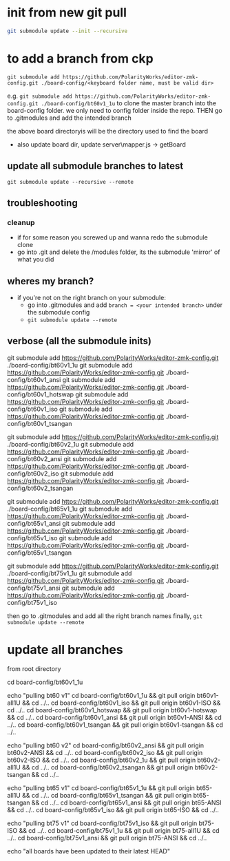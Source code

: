 # init from new git pull

```bash
git submodule update --init --recursive
```

# to add a branch from ckp

`git submodule add https://github.com/PolarityWorks/editor-zmk-config.git ./board-config/<keyboard folder name, must be valid dir>`

e.g. `git submodule add https://github.com/PolarityWorks/editor-zmk-config.git ./board-config/bt60v1_1u` to clone the master branch into the board-config folder. we only need to config folder inside the repo. THEN go to .gitmodules and add the intended branch

the above board directoryis will be the directory used to find the board

- also update board dir, update server\mapper.js -> getBoard

## update all submodule branches to latest

`git submodule update --recursive --remote`

## troubleshooting

### cleanup

- if for some reason you screwed up and wanna redo the submodule clone
- go into .git and delete the /modules folder, its the submodule 'mirror' of what you did

## wheres my branch?

- if you're not on the right branch on your submodule:
  - go into .gitmodules and add `branch = <your intended branch>` under the submodule config
  - `git submodule update --remote`

## verbose (all the submodule inits)

git submodule add https://github.com/PolarityWorks/editor-zmk-config.git ./board-config/bt60v1_1u
git submodule add https://github.com/PolarityWorks/editor-zmk-config.git ./board-config/bt60v1_ansi
git submodule add https://github.com/PolarityWorks/editor-zmk-config.git ./board-config/bt60v1_hotswap
git submodule add https://github.com/PolarityWorks/editor-zmk-config.git ./board-config/bt60v1_iso
git submodule add https://github.com/PolarityWorks/editor-zmk-config.git ./board-config/bt60v1_tsangan

git submodule add https://github.com/PolarityWorks/editor-zmk-config.git ./board-config/bt60v2_1u
git submodule add https://github.com/PolarityWorks/editor-zmk-config.git ./board-config/bt60v2_ansi
git submodule add https://github.com/PolarityWorks/editor-zmk-config.git ./board-config/bt60v2_iso
git submodule add https://github.com/PolarityWorks/editor-zmk-config.git ./board-config/bt60v2_tsangan

git submodule add https://github.com/PolarityWorks/editor-zmk-config.git ./board-config/bt65v1_1u
git submodule add https://github.com/PolarityWorks/editor-zmk-config.git ./board-config/bt65v1_ansi
git submodule add https://github.com/PolarityWorks/editor-zmk-config.git ./board-config/bt65v1_iso
git submodule add https://github.com/PolarityWorks/editor-zmk-config.git ./board-config/bt65v1_tsangan

git submodule add https://github.com/PolarityWorks/editor-zmk-config.git ./board-config/bt75v1_1u
git submodule add https://github.com/PolarityWorks/editor-zmk-config.git ./board-config/bt75v1_ansi
git submodule add https://github.com/PolarityWorks/editor-zmk-config.git ./board-config/bt75v1_iso

then go to .gitmodules and add all the right branch names
finally, `git submodule update --remote`

# update all branches

from root directory

cd board-config/bt60v1_1u

echo "pulling bt60 v1"
cd board-config/bt60v1_1u && git pull origin bt60v1-all1U && cd ../..
cd board-config/bt60v1_iso && git pull origin bt60v1-ISO && cd ../..
cd board-config/bt60v1_hotswap && git pull origin bt60v1-hotswap && cd ../..
cd board-config/bt60v1_ansi && git pull origin bt60v1-ANSI && cd ../..
cd board-config/bt60v1_tsangan && git pull origin bt60v1-tsangan && cd ../..

echo "pulling bt60 v2"
cd board-config/bt60v2_ansi && git pull origin bt60v2-ANSI && cd ../..
cd board-config/bt60v2_iso && git pull origin bt60v2-ISO && cd ../..
cd board-config/bt60v2_1u && git pull origin bt60v2-all1U && cd ../..
cd board-config/bt60v2_tsangan && git pull origin bt60v2-tsangan && cd ../..

echo "pulling bt65 v1"
cd board-config/bt65v1_1u && git pull origin bt65-all1U && cd ../..
cd board-config/bt65v1_tsangan && git pull origin bt65-tsangan && cd ../..
cd board-config/bt65v1_ansi && git pull origin bt65-ANSI && cd ../..
cd board-config/bt65v1_iso && git pull origin bt65-ISO && cd ../..

echo "pulling bt75 v1"
cd board-config/bt75v1_iso && git pull origin bt75-ISO && cd ../..
cd board-config/bt75v1_1u && git pull origin bt75-all1U && cd ../..
cd board-config/bt75v1_ansi && git pull origin bt75-ANSI && cd ../..

echo "all boards have been updated to their latest HEAD"
